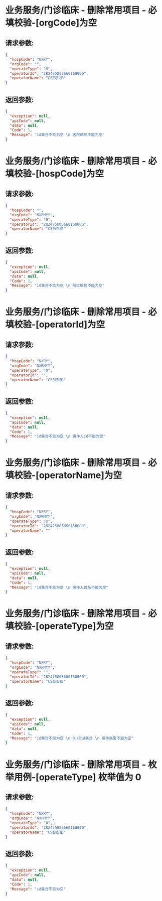
# 业务服务/门诊临床 - 删除常用项目 - 必填校验-[orgCode]为空
## 请求参数:
``` json
{
  "hospCode": "NXRY",
  "orgCode": "",
  "operateType": "0",
  "operatorId": "282475805660160000",
  "operatorName": "CS彭彭彭"
}
```
## 返回参数:
``` json
{
  "exception": null,
  "apiCode": null,
  "data": null,
  "Code": 1,
  "Message": "id集合不能为空 \n 医院编码不能为空"
}
```
# 业务服务/门诊临床 - 删除常用项目 - 必填校验-[hospCode]为空
## 请求参数:
``` json
{
  "hospCode": "",
  "orgCode": "NXRMYY",
  "operateType": "0",
  "operatorId": "282475805660160000",
  "operatorName": "CS彭彭彭"
}
```
## 返回参数:
``` json
{
  "exception": null,
  "apiCode": null,
  "data": null,
  "Code": 1,
  "Message": "id集合不能为空 \n 院区编码不能为空"
}
```
# 业务服务/门诊临床 - 删除常用项目 - 必填校验-[operatorId]为空
## 请求参数:
``` json
{
  "hospCode": "NXRY",
  "orgCode": "NXRMYY",
  "operateType": "0",
  "operatorId": "",
  "operatorName": "CS彭彭彭"
}
```
## 返回参数:
``` json
{
  "exception": null,
  "apiCode": null,
  "data": null,
  "Code": 1,
  "Message": "id集合不能为空 \n 操作人id不能为空"
}
```
# 业务服务/门诊临床 - 删除常用项目 - 必填校验-[operatorName]为空
## 请求参数:
``` json
{
  "hospCode": "NXRY",
  "orgCode": "NXRMYY",
  "operateType": "0",
  "operatorId": "282475805660160000",
  "operatorName": ""
}
```
## 返回参数:
``` json
{
  "exception": null,
  "apiCode": null,
  "data": null,
  "Code": 1,
  "Message": "id集合不能为空 \n 操作人姓名不能为空"
}
```
# 业务服务/门诊临床 - 删除常用项目 - 必填校验-[operateType]为空
## 请求参数:
``` json
{
  "hospCode": "NXRY",
  "orgCode": "NXRMYY",
  "operateType": "",
  "operatorId": "282475805660160000",
  "operatorName": "CS彭彭彭"
}
```
## 返回参数:
``` json
{
  "exception": null,
  "apiCode": null,
  "data": null,
  "Code": 1,
  "Message": "id集合不能为空 \n 0-按id集合 \n 操作类型不能为空"
}
```
# 业务服务/门诊临床 - 删除常用项目 - 枚举用例-[operateType] 枚举值为 0
## 请求参数:
``` json
{
  "hospCode": "NXRY",
  "orgCode": "NXRMYY",
  "operateType": "0",
  "operatorId": "282475805660160000",
  "operatorName": "CS彭彭彭"
}
```
## 返回参数:
``` json
{
  "exception": null,
  "apiCode": null,
  "data": null,
  "Code": 1,
  "Message": "id集合不能为空"
}
```